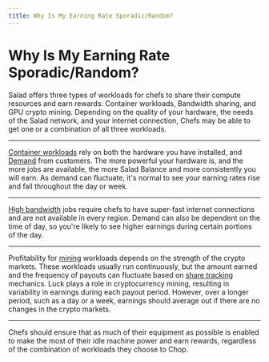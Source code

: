 ```yaml
---
title: Why Is My Earning Rate Sporadic/Random?
---
```


# Why Is My Earning Rate Sporadic/Random?

Salad offers three types of workloads for chefs to share their compute resources and earn rewards: Container workloads, Bandwidth sharing, and GPU crypto mining. Depending on the quality of your hardware, the needs of the Salad network, and your internet connection, Chefs may be able to get one or a combination of all three workloads.

* * *

[Container workloads](https://support.salad.com/article/341-how-do-i-get-container-jobs) rely on both the hardware you have installed, and [Demand](https://salad.com/earn/demand) from customers. The more powerful your hardware is, and the more jobs are available, the more Salad Balance and more consistently you will earn. As demand can fluctuate, it's normal to see your earning rates rise and fall throughout the day or week.

* * *

[High bandwidth](https://salad.com/blog/high-bandwidth-jobs/) jobs require chefs to have super-fast internet connections and are not available in every region. Demand can also be dependent on the time of day, so you're likely to see higher earnings during certain portions of the day.

* * *

Profitability for [mining](https://support.salad.com/article/77-what-is-my-machine-actually-mining) workloads depends on the strength of the crypto markets. These workloads usually run continuously, but the amount earned and the frequency of payouts can fluctuate based on [share tracking](https://medium.com/salad-technologies/the-salad-guide-to-cryptocurrency-share-tracking-ce97763edf6) mechanics. Luck plays a role in cryptocurrency mining, resulting in variability in earnings during each payout period. However, over a longer period, such as a day or a week, earnings should average out if there are no changes in the crypto markets.

* * *

Chefs should ensure that as much of their equipment as possible is enabled to make the most of their idle machine power and earn rewards, regardless of the combination of workloads they choose to Chop.
